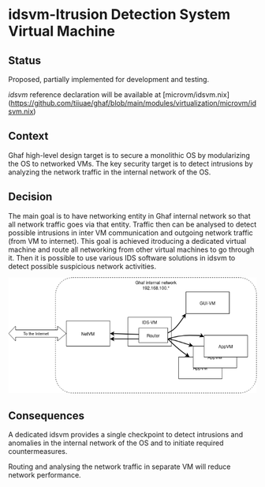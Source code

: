 <!--
    Copyright 2022-2024 TII (SSRC) and the Ghaf contributors
    SPDX-License-Identifier: CC-BY-SA-4.0
-->

# idsvm-Itrusion Detection System Virtual Machine

## Status

Proposed, partially implemented for development and testing.

*idsvm* reference declaration will be available at [microvm/idsvm.nix]
(https://github.com/tiiuae/ghaf/blob/main/modules/virtualization/microvm/idsvm.nix)

## Context

Ghaf high-level design target is to secure a monolithic OS by modularizing
the OS to networked VMs. The key security target is to detect intrusions by
analyzing the network traffic in the internal network of the OS.

## Decision

The main goal is to have networking entity in Ghaf internal network so that
all network traffic goes via that entity. Traffic then can be analysed to
detect possible intrusions in inter VM communication and outgoing network 
traffic (from VM to internet). This goal is achieved itroducing a dedicated
virtual machine and route all networking from other virtual machines to go
through it. Then it is possible to use various IDS software solutions in 
idsvm to detect possible suspicious network activities.

![Scope!](../../img/idsvm.drawio.png "idsvm Solution")

## Consequences

A dedicated idsvm provides a single checkpoint to detect intrusions
and anomalies in the internal network of the OS and to initiate required
countermeasures.

Routing and analysing the network traffic in separate VM will reduce network
performance.
